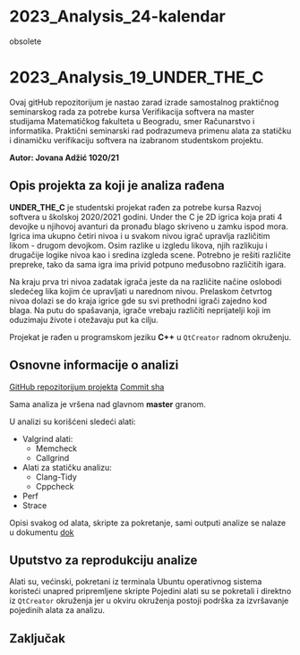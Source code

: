 # 2023_Analysis_24-kalendar
obsolete

# 2023_Analysis_19_UNDER_THE_C

Ovaj gitHub repozitorijum je nastao zarad izrade samostalnog praktičnog seminarskog rada za potrebe kursa Verifikacija softvera na master studijama Matematičkog fakulteta u Beogradu, smer Računarstvo i informatika.
Praktični seminarski rad podrazumeva primenu alata za statičku i dinamičku verifikaciju softvera na izabranom studentskom projektu.

**Autor: Jovana Adžić 1020/21**

## Opis projekta za koji je analiza rađena
**UNDER_THE_C** je studentski projekat rađen za potrebe kursa Razvoj softvera u školskoj 2020/2021 godini.
Under the C je 2D igrica koja prati 4 devojke u njihovoj avanturi da pronađu blago skriveno u zamku ispod mora.
Igrica ima ukupno četiri nivoa i u svakom nivou igrač upravlja različitim likom - drugom devojkom. Osim razlike u izgledu likova, njih razlikuju i drugačije logike nivoa kao i sredina izgleda scene. Potrebno je rešiti različite prepreke, tako da sama igra ima privid potpuno međusobno različitih igara.

Na kraju prva tri nivoa zadatak igrača jeste da na različite načine oslobodi sledećeg lika kojim će upravljati u narednom nivou. Prelaskom četvrtog nivoa dolazi se do kraja igrice gde su svi prethodni igrači zajedno kod blaga. Na putu do spašavanja, igrače vrebaju različiti neprijatelji koji im oduzimaju živote i otežavaju put ka cilju.

Projekat je rađen u programskom jeziku **C++** u `QtCreator` radnom okruženju.


## Osnovne informacije o analizi
[GitHub repozitorijum projekta](https://gitlab.com/matf-bg-ac-rs/course-rs/projects-2020-2021/19-under-the-c)
[Commit sha](691f17bbb4ceb32c120bd4e8d40e90d0c141a79d)

Sama analiza je vršena nad glavnom **master** granom.

U analizi su korišćeni sledeći alati:

- Valgrind alati:
    - Memcheck
    - Callgrind
- Alati za statičku analizu:
    - Clang-Tidy
    - Cppcheck
- Perf
- Strace

Opisi svakog od alata, skripte za pokretanje, sami outputi analize se nalaze u dokumentu [dok](ProjectAnalysisReport.md)

## Uputstvo za reprodukciju analize
Alati su, većinski, pokretani iz terminala Ubuntu operativnog sistema koristeći unapred pripremljene skripte
Pojedini alati su se pokretali i direktno iz `QtCreator` okruženja jer u okviru okruženja postoji podrška za izvršavanje pojedinih alata za analizu.

## Zaključak
